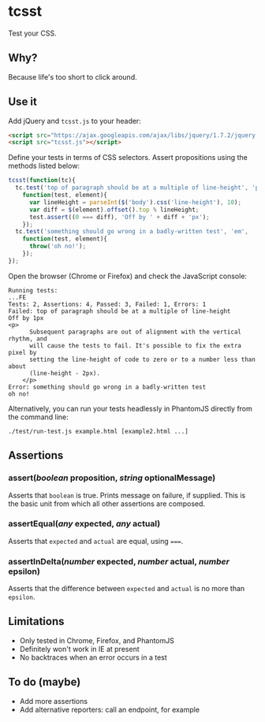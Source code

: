 # tcsst

Test your CSS.

## Why?

Because life's too short to click around.

## Use it

Add jQuery and `tcsst.js` to your header:

```html
<script src="https://ajax.googleapis.com/ajax/libs/jquery/1.7.2/jquery.min.js"></script>
<script src="tcsst.js"></script>
```

Define your tests in terms of CSS selectors. Assert propositions using the
methods listed below:

```javascript
tcsst(function(tc){
  tc.test('top of paragraph should be at a multiple of line-height', 'p',
    function(test, element){
      var lineHeight = parseInt($('body').css('line-height'), 10);
      var diff = $(element).offset().top % lineHeight;
      test.assert((0 === diff), 'Off by ' + diff + 'px');
    });
  tc.test('something should go wrong in a badly-written test', 'em',
    function(test, element){
      throw('oh no!');
    });
});
```

Open the browser (Chrome or Firefox) and check the JavaScript console:

    Running tests:
    ...FE
    Tests: 2, Assertions: 4, Passed: 3, Failed: 1, Errors: 1
    Failed: top of paragraph should be at a multiple of line-height
    Off by 1px
    <p>
          Subsequent paragraphs are out of alignment with the vertical rhythm, and
          will cause the tests to fail. It's possible to fix the extra pixel by
          setting the line-height of code to zero or to a number less than about
          (line-height - 2px).
        </p>
    Error: something should go wrong in a badly-written test
    oh no! 

Alternatively, you can run your tests headlessly in PhantomJS directly from the
command line:

    ./test/run-test.js example.html [example2.html ...]

## Assertions

### assert(*boolean* proposition, *string* optionalMessage)

Asserts that `boolean` is true. Prints message on failure, if supplied. This is
the basic unit from which all other assertions are composed.

### assertEqual(*any* expected, *any* actual)

Asserts that `expected` and `actual` are equal, using `===`.

### assertInDelta(*number* expected, *number* actual, *number* epsilon)

Asserts that the difference between `expected` and `actual` is no more than
`epsilon`.

## Limitations

* Only tested in Chrome, Firefox, and PhantomJS
* Definitely won't work in IE at present
* No backtraces when an error occurs in a test

## To do (maybe)

* Add more assertions
* Add alternative reporters: call an endpoint, for example
